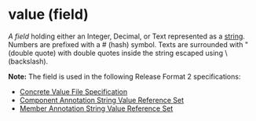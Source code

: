# value (field)

_A field_ holding either an Integer, Decimal, or Text represented as a [string](https://confluence.ihtsdotools.org/display/DOCRELFMT/string+\(data+type\)). Numbers are prefixed with a # (hash) symbol. Texts are surrounded with " (double quote) with double quotes inside the string escaped using \ (backslash).

**Note:** The field is used in the following Release Format 2 specifications:

* [Concrete Value File Specification](<../../../4 component-release-files-specification/4.2 file-format-specifications/4.2.6-concrete-value-file-specification.md>)
* [Component Annotation String Value Reference Set](<../../../5 reference-set-release-files-specification/5.2 reference-set-types/5.2.4 metadata-reference-sets/5.2.4.8-component-annotation-string-value-reference-set.md>)
* [Member Annotation String Value Reference Set](<../../../5 reference-set-release-files-specification/5.2 reference-set-types/5.2.4 metadata-reference-sets/5.2.4.9-member-annotation-string-value-reference-set.md>)
